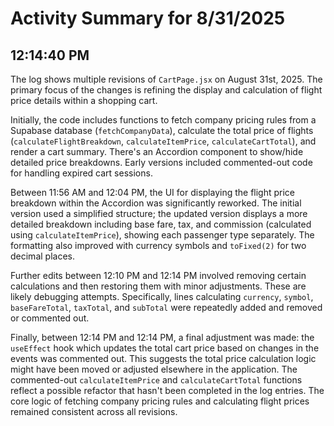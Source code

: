 # Activity Summary for 8/31/2025

## 12:14:40 PM
The log shows multiple revisions of `CartPage.jsx` on August 31st, 2025.  The primary focus of the changes is refining the display and calculation of flight price details within a shopping cart.

Initially, the code includes functions to fetch company pricing rules from a Supabase database (`fetchCompanyData`), calculate the total price of flights (`calculateFlightBreakdown`, `calculateItemPrice`, `calculateCartTotal`), and render a cart summary.  There's an Accordion component to show/hide detailed price breakdowns.  Early versions included commented-out code for handling expired cart sessions.

Between 11:56 AM and 12:04 PM,  the UI for displaying the flight price breakdown within the Accordion was significantly reworked.  The initial version used a simplified structure; the updated version displays a more detailed breakdown including base fare, tax, and commission (calculated using `calculateItemPrice`), showing each passenger type separately. The formatting also improved with currency symbols and `toFixed(2)` for two decimal places.

Further edits between 12:10 PM and 12:14 PM involved removing certain calculations and then restoring them with minor adjustments. These are likely debugging attempts.  Specifically, lines calculating `currency`, `symbol`, `baseFareTotal`, `taxTotal`, and `subTotal` were repeatedly added and removed or commented out.

Finally, between 12:14 PM and 12:14 PM, a final adjustment was made: the `useEffect` hook which updates the total cart price based on changes in the events was commented out. This suggests the total price calculation logic might have been moved or adjusted elsewhere in the application.  The commented-out `calculateItemPrice` and `calculateCartTotal` functions reflect a possible refactor that hasn't been completed in the log entries.  The core logic of fetching company pricing rules and calculating flight prices remained consistent across all revisions.
